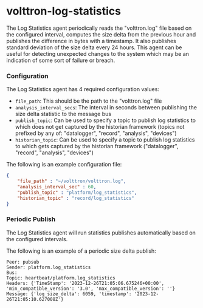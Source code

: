 # volttron-log-statistics

The Log Statistics agent periodically reads the "volttron.log" file based on the configured interval, computes the size 
delta from the previous hour and publishes the difference in bytes with a timestamp.  It also publishes standard 
deviation of the size delta every 24 hours.  This agent can be useful for detecting unexpected changes to the system 
which may be an indication of some sort of failure or breach.


### Configuration

The Log Statistics agent has 4 required configuration values:

- `file_path`:  This should be the path to the "volttron.log" file
- `analysis_interval_secs`:  The interval in seconds between publishing the size delta statistic to the message bus
- `publish_topic`:  Can be used to specify a topic to publish log statistics to which does not get captured by the 
  historian framework (topics not prefixed by any of: "datalogger", "record", "analysis", "devices")
- `historian_topic`:  Can be used to specify a topic to publish log statistics to which gets captured by the 
  historian framework ("datalogger", "record", "analysis", "devices")

The following is an example configuration file:

```json
{
    "file_path" : "~/volttron/volttron.log",
    "analysis_interval_sec" : 60,
    "publish_topic" : "platform/log_statistics",
    "historian_topic" : "record/log_statistics"
}
```


### Periodic Publish

The Log Statistics agent will run statistics publishes automatically based on the configured intervals.

The following is an example of a periodic size delta publish:

```
Peer: pubsub
Sender: platform.log_statistics
Bus:
Topic: heartbeat/platform.log_statistics
Headers: {'TimeStamp': '2023-12-26T21:05:06.675246+00:00', 'min_compatible_version': '3.0', 'max_compatible_version': ''}
Message: {'log_size_delta': 6059, 'timestamp': '2023-12-26T21:05:10.627008Z'}
```